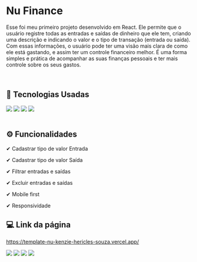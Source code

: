 # Nu Finance
<p>Esse foi meu primeiro projeto desenvolvido em React. Ele permite que o usuário registre todas as entradas e saídas de dinheiro que ele tem, criando uma descrição e indicando o valor e o tipo de transação (entrada ou saída). Com essas informações, o usuário pode ter uma visão mais clara de como ele está gastando, e assim ter um controle financeiro melhor. É uma forma simples e prática de acompanhar as suas finanças pessoais e ter mais controle sobre os seus gastos.<p/><br>

## 🚀 Tecnologias Usadas
<div>
    <img src="https://img.shields.io/badge/React-20232A?style=for-the-badge&logo=react&logoColor=61DAFB" /> 
    <img src="https://img.shields.io/badge/JavaScript-323330?style=for-the-badge&logo=javascript&logoColor=F7DF1E" /> 
    <img src="https://img.shields.io/badge/CSS3-1572B6?style=for-the-badge&logo=css3&logoColor=white" /> 
    <img src="https://img.shields.io/badge/HTML5-E34F26?style=for-the-badge&logo=html5&logoColor=white" /> 
</div><br>

## ⚙ Funcionalidades
<p>✔ Cadastrar tipo de valor Entrada</p>
<p>✔ Cadastrar tipo de valor Saída</p>
<p>✔ Filtrar entradas e saídas</p>
<p>✔ Excluir entradas e saídas</p>
<p>✔ Mobile first</p>
<p>✔ Responsividade</p>

## 💻 Link da página
https://template-nu-kenzie-hericles-souza.vercel.app/

<a href="https://www.linkedin.com/in/hericlessouza/" target="_blank"><img src="https://img.shields.io/badge/LinkedIn-0077B5?style=for-the-badge&logo=linkedin&logoColor=white"></a>
  <a href="mailto:hericlessouza01@gmail.com" target="_blank"><img src="https://img.shields.io/badge/Gmail-D14836?style=for-the-badge&logo=gmail&logoColor=white"></a>
  <a href="https://wa.me/5511961383545" target="_blank"><img src="https://img.shields.io/badge/WhatsApp-25D366?style=for-the-badge&logo=whatsapp&logoColor=white"/></a>
  <a href="https://portfolio-murex-six-65.vercel.app/" target="_blank"><img src="https://img.shields.io/badge/Portfolio-%23000000.svg?style=for-the-badge&logo=firefox&logoColor=#FF7139"/></a>